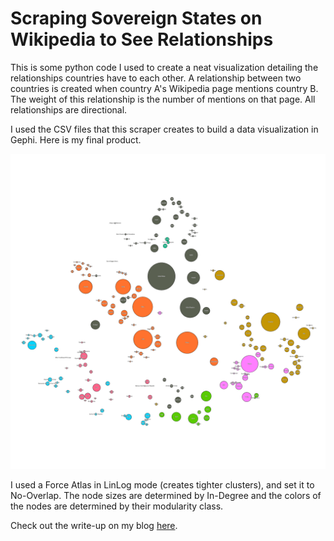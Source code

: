 

# Scraping Sovereign States on Wikipedia to See Relationships

This is some python code I used to create a neat visualization detailing the relationships countries have to each other.  A relationship between two countries is created when country A's Wikipedia page mentions country B.  The weight of this relationship is the number of mentions on that page. All relationships are directional.


I used the CSV files that this scraper creates to build a data visualization in Gephi.  Here is my final product.

![The Final Graph](country-clusters.png)

I used a Force Atlas in LinLog mode (creates tighter clusters), and set it to No-Overlap.  The node sizes are determined by In-Degree and the colors of the nodes are determined by their modularity class.

Check out the write-up on my blog [here](http://www.maxwellbuck.com/index.php/2016/11/30/i-clustered-countries-by-wikipedia-references-heres-what-happened/).